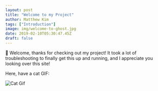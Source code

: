 ```yaml
---
layout: post
title: "Welcome to my Project"
author: Matthew Kim
tags: ["Introduction"]
image: img/welcome-to-ghost.jpg
date: 2019-02-10T05:30:47.45Z
draft: false
---
```


👋 Welcome, thanks for checking out my project! It took a lot of troubleshooting to finally get this up and running, and I appreciate you looking over this site! 

Here, have a cat GIF: 

<img src="https://media.giphy.com/media/26FPCXdkvDbKBbgOI/giphy.gif" alt="Cat Gif"/>
